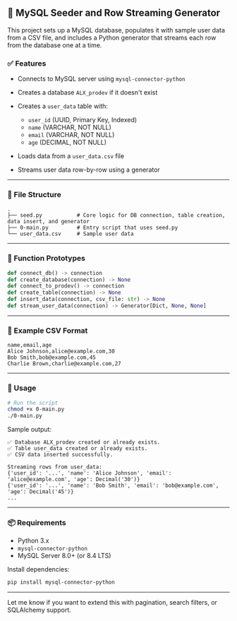 ## 🐍 MySQL Seeder and Row Streaming Generator

This project sets up a MySQL database, populates it with sample user data from a CSV file, and includes a Python generator that streams each row from the database one at a time.

### ✅ Features

- Connects to MySQL server using `mysql-connector-python`
- Creates a database `ALX_prodev` if it doesn't exist
- Creates a `user_data` table with:

  - `user_id` (UUID, Primary Key, Indexed)
  - `name` (VARCHAR, NOT NULL)
  - `email` (VARCHAR, NOT NULL)
  - `age` (DECIMAL, NOT NULL)

- Loads data from a `user_data.csv` file
- Streams user data row-by-row using a generator

---

### 📂 File Structure

```
.
├── seed.py           # Core logic for DB connection, table creation, data insert, and generator
├── 0-main.py         # Entry script that uses seed.py
└── user_data.csv     # Sample user data
```

---

### 📝 Function Prototypes

```python
def connect_db() -> connection
def create_database(connection) -> None
def connect_to_prodev() -> connection
def create_table(connection) -> None
def insert_data(connection, csv_file: str) -> None
def stream_user_data(connection) -> Generator[Dict, None, None]
```

---

### 📝 Example CSV Format

```csv
name,email,age
Alice Johnson,alice@example.com,30
Bob Smith,bob@example.com,45
Charlie Brown,charlie@example.com,27
```

---

### 🚀 Usage

```bash
# Run the script
chmod +x 0-main.py
./0-main.py
```

Sample output:

```
✅ Database ALX_prodev created or already exists.
✅ Table user_data created or already exists.
✅ CSV data inserted successfully.

Streaming rows from user_data:
{'user_id': '...', 'name': 'Alice Johnson', 'email': 'alice@example.com', 'age': Decimal('30')}
{'user_id': '...', 'name': 'Bob Smith', 'email': 'bob@example.com', 'age': Decimal('45')}
...
```

---

### 📦 Requirements

- Python 3.x
- `mysql-connector-python`
- MySQL Server 8.0+ (or 8.4 LTS)

Install dependencies:

```bash
pip install mysql-connector-python
```

---

Let me know if you want to extend this with pagination, search filters, or SQLAlchemy support.
